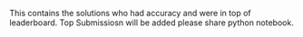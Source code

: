 This contains the solutions who had accuracy and were in top of leaderboard.
Top Submissiosn will be added please share python notebook.
